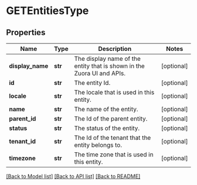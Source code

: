 # GETEntitiesType

## Properties
Name | Type | Description | Notes
------------ | ------------- | ------------- | -------------
**display_name** | **str** | The display name of the entity that is shown in the Zuora UI and APIs.  | [optional] 
**id** | **str** | The entity Id.  | [optional] 
**locale** | **str** | The locale that is used in this entity.  | [optional] 
**name** | **str** | The name of the entity.  | [optional] 
**parent_id** | **str** | The Id of the parent entity.  | [optional] 
**status** | **str** | The status of the entity.  | [optional] 
**tenant_id** | **str** | The Id of the tenant that the entity belongs to.  | [optional] 
**timezone** | **str** | The time zone that is used in this entity.  | [optional] 

[[Back to Model list]](../README.md#documentation-for-models) [[Back to API list]](../README.md#documentation-for-api-endpoints) [[Back to README]](../README.md)

